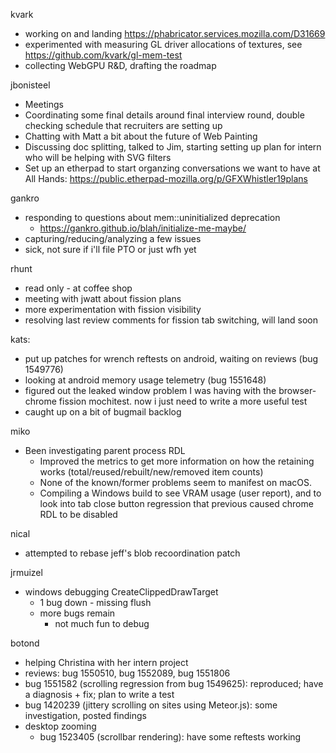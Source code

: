 kvark
  * working on and landing https://phabricator.services.mozilla.com/D31669
  * experimented with measuring GL driver allocations of textures, see https://github.com/kvark/gl-mem-test
  * collecting WebGPU R&D, drafting the roadmap

jbonisteel
  * Meetings
  * Coordinating some final details around final interview round, double checking schedule that recruiters are setting up
  * Chatting with Matt a bit about the future of Web Painting
  * Discussing doc splitting, talked to Jim, starting setting up plan for intern who will be helping with SVG filters
  * Set up an etherpad to start organzing conversations we want to have at All Hands: https://public.etherpad-mozilla.org/p/GFXWhistler19plans

gankro
  * responding to questions about mem::uninitialized deprecation
    * https://gankro.github.io/blah/initialize-me-maybe/
  * capturing/reducing/analyzing a few issues
  * sick, not sure if i'll file PTO or just wfh yet

rhunt
  * read only - at coffee shop
  * meeting with jwatt about fission plans
  * more experimentation with fission visibility
  * resolving last review comments for fission tab switching, will land soon

kats:
  * put up patches for wrench reftests on android, waiting on reviews (bug 1549776)
  * looking at android memory usage telemetry (bug 1551648)
  * figured out the leaked window problem I was having with the browser-chrome fission mochitest. now i just need to write a more useful test
  * caught up on a bit of bugmail backlog

miko
  * Been investigating parent process RDL
    * Improved the metrics to get more information on how the retaining works (total/reused/rebuilt/new/removed item counts)
    * None of the known/former problems seem to manifest on macOS.
    * Compiling a Windows build to see VRAM usage (user report), and to look into tab close button regression that previous caused chrome RDL to be disabled


nical
  * attempted to rebase jeff's blob recoordination patch

jrmuizel
  * windows debugging CreateClippedDrawTarget
    * 1 bug down - missing flush
    * more bugs remain
      * not much fun to debug

botond
  * helping Christina with her intern project 
  * reviews: bug 1550510, bug 1552089, bug 1551806 
  * bug 1551582 (scrolling regression from bug 1549625): reproduced; have a diagnosis + fix; plan to write a test 
  * bug 1420239 (jittery scrolling on sites using Meteor.js): some investigation, posted findings 
  * desktop zooming 
    * bug 1523405 (scrollbar rendering): have some reftests working

